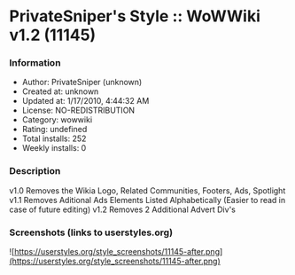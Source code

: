 # PrivateSniper's Style :: WoWWiki v1.2 (11145)

### Information
- Author: PrivateSniper (unknown)
- Created at: unknown
- Updated at: 1/17/2010, 4:44:32 AM
- License: NO-REDISTRIBUTION
- Category: wowwiki
- Rating: undefined
- Total installs: 252
- Weekly installs: 0


### Description
v1.0
Removes the Wikia Logo, Related Communities, Footers, Ads, Spotlight
v1.1
Removes Aditional Ads
Elements Listed Alphabetically (Easier to read in case of future editing)
v1.2
Removes 2 Additional Advert Div's


### Screenshots (links to userstyles.org)
![https://userstyles.org/style_screenshots/11145-after.png](https://userstyles.org/style_screenshots/11145-after.png)


